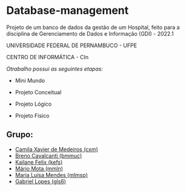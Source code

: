 # Database-management
Projeto de um banco de dados da gestão de um Hospital, feito para a disciplina de Gerenciamento de Dados e Informação (GDI) - 2022.1

UNIVERSIDADE FEDERAL DE PERNAMBUCO - UFPE

CENTRO DE INFORMÁTICA - CIn

*Otrabalho possui as seguintes etapas:*

- Mini Mundo

- Projeto Conceitual

- Projeto Lógico

- Projeto Físico 

## Grupo:
* [Camila Xavier de Medeiros (cxm)](https://github.com/cxmedeiros)
* [Breno Cavalcanti (bmmuc)](https://github.com/bmmuc)
* [Kailane Felix (kefs)](https://github.com/kailanefelix)
* [Mário Mota (mmln)](https://github.com/mario8978)
* [Maria Luísa Mendes (mlmsp)](https://github.com/lumendesp)
* [Gabriel Lopes (gls6)](https://github.com/Gabriellopess)

